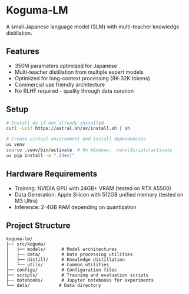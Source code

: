# Koguma-LM

A small Japanese language model (SLM) with multi-teacher knowledge distillation.

## Features

- 350M parameters optimized for Japanese
- Multi-teacher distillation from multiple expert models
- Optimized for long-context processing (8K-32K tokens)
- Commercial use friendly architecture
- No RLHF required - quality through data curation

## Setup

```bash
# Install uv if not already installed
curl -LsSf https://astral.sh/uv/install.sh | sh

# Create virtual environment and install dependencies
uv venv
source .venv/bin/activate  # On Windows: .venv\Scripts\activate
uv pip install -e ".[dev]"
```

## Hardware Requirements

- Training: NVIDIA GPU with 24GB+ VRAM (tested on RTX A5500)
- Data Generation: Apple Silicon with 512GB unified memory (tested on M3 Ultra)
- Inference: 2-4GB RAM depending on quantization

## Project Structure

```
koguma-lm/
├── src/koguma/
│   ├── models/      # Model architectures
│   ├── data/        # Data processing utilities
│   ├── distill/     # Knowledge distillation
│   └── utils/       # Common utilities
├── configs/         # Configuration files
├── scripts/         # Training and evaluation scripts
├── notebooks/       # Jupyter notebooks for experiments
└── data/           # Data directory
```